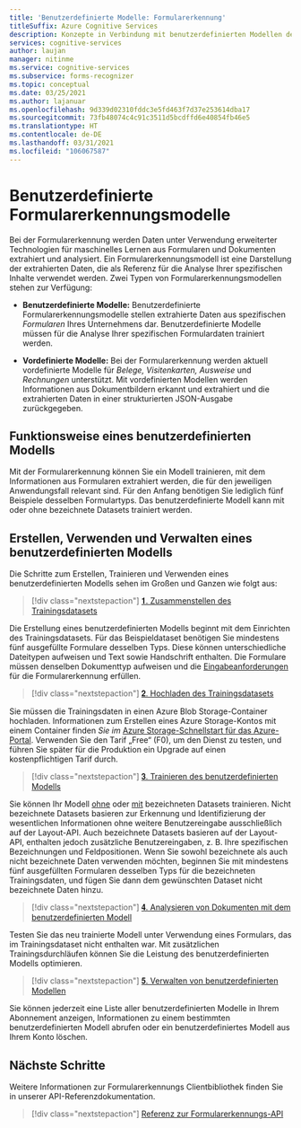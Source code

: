 ```yaml
---
title: 'Benutzerdefinierte Modelle: Formularerkennung'
titleSuffix: Azure Cognitive Services
description: Konzepte in Verbindung mit benutzerdefinierten Modellen der Formularerkennungs-API – Verwendung und Einschränkungen.
services: cognitive-services
author: laujan
manager: nitinme
ms.service: cognitive-services
ms.subservice: forms-recognizer
ms.topic: conceptual
ms.date: 03/25/2021
ms.author: lajanuar
ms.openlocfilehash: 9d339d02310fddc3e5fd463f7d37e253614dba17
ms.sourcegitcommit: 73fb48074c4c91c3511d5bcdffd6e40854fb46e5
ms.translationtype: HT
ms.contentlocale: de-DE
ms.lasthandoff: 03/31/2021
ms.locfileid: "106067587"
---
```

# <a name="form-recognizer-custom-models"></a>Benutzerdefinierte Formularerkennungsmodelle

Bei der Formularerkennung werden Daten unter Verwendung erweiterter Technologien für maschinelles Lernen aus Formularen und Dokumenten extrahiert und analysiert. Ein Formularerkennungsmodell ist eine Darstellung der extrahierten Daten, die als Referenz für die Analyse Ihrer spezifischen Inhalte verwendet werden. Zwei Typen von Formularerkennungsmodellen stehen zur Verfügung:

* **Benutzerdefinierte Modelle:** Benutzerdefinierte Formularerkennungsmodelle stellen extrahierte Daten aus spezifischen _Formularen_ Ihres Unternehmens dar. Benutzerdefinierte Modelle müssen für die Analyse Ihrer spezifischen Formulardaten trainiert werden.

* **Vordefinierte Modelle:** Bei der Formularerkennung werden aktuell vordefinierte Modelle für _Belege, Visitenkarten, Ausweise_ und _Rechnungen_ unterstützt. Mit vordefinierten Modellen werden Informationen aus Dokumentbildern erkannt und extrahiert und die extrahierten Daten in einer strukturierten JSON-Ausgabe zurückgegeben.

## <a name="what-does-a-custom-model-do"></a>Funktionsweise eines benutzerdefinierten Modells

Mit der Formularerkennung können Sie ein Modell trainieren, mit dem Informationen aus Formularen extrahiert werden, die für den jeweiligen Anwendungsfall relevant sind. Für den Anfang benötigen Sie lediglich fünf Beispiele desselben Formulartyps. Das benutzerdefinierte Modell kann mit oder ohne bezeichnete Datasets trainiert werden.

## <a name="create-use-and-manage-your-custom-model"></a>Erstellen, Verwenden und Verwalten eines benutzerdefinierten Modells

Die Schritte zum Erstellen, Trainieren und Verwenden eines benutzerdefinierten Modells sehen im Großen und Ganzen wie folgt aus:

> [!div class="nextstepaction"]
>[&#120783;. Zusammenstellen des Trainingsdatasets](build-training-data-set.md#custom-model-input-requirements)

Die Erstellung eines benutzerdefinierten Modells beginnt mit dem Einrichten des Trainingsdatasets. Für das Beispieldataset benötigen Sie mindestens fünf ausgefüllte Formulare desselben Typs. Diese können unterschiedliche Dateitypen aufweisen und Text sowie Handschrift enthalten. Die Formulare müssen denselben Dokumenttyp aufweisen und die [Eingabeanforderungen](build-training-data-set.md#custom-model-input-requirements) für die Formularerkennung erfüllen.  

> [!div class="nextstepaction"]
> [&#120784;. Hochladen des Trainingsdatasets](build-training-data-set.md#upload-your-training-data)

Sie müssen die Trainingsdaten in einen Azure Blob Storage-Container hochladen. Informationen zum Erstellen eines Azure Storage-Kontos mit einem Container finden *Sie im* [Azure Storage-Schnellstart für das Azure-Portal](../../storage/blobs/storage-quickstart-blobs-portal.md). Verwenden Sie den Tarif „Free“ (F0), um den Dienst zu testen, und führen Sie später für die Produktion ein Upgrade auf einen kostenpflichtigen Tarif durch.  

> [!div class="nextstepaction"]
>[&#120785;. Trainieren des benutzerdefinierten Modells](quickstarts/client-library.md#train-a-custom-model)

Sie können Ihr Modell [ohne](quickstarts/client-library.md#train-a-model-without-labels) oder [mit](quickstarts/client-library.md#train-a-model-with-labels) bezeichneten Datasets trainieren. Nicht bezeichnete Datasets basieren zur Erkennung und Identifizierung der wesentlichen Informationen ohne weitere Benutzereingabe ausschließlich auf der Layout-API. Auch bezeichnete Datasets basieren auf der Layout-API, enthalten jedoch zusätzliche Benutzereingaben, z. B. Ihre spezifischen Bezeichnungen und Feldpositionen. Wenn Sie sowohl bezeichnete als auch nicht bezeichnete Daten verwenden möchten, beginnen Sie mit mindestens fünf ausgefüllten Formularen desselben Typs für die bezeichneten Trainingsdaten, und fügen Sie dann dem gewünschten Dataset nicht bezeichnete Daten hinzu.  

>[!div class="nextstepaction"]
>[&#120786;. Analysieren von Dokumenten mit dem benutzerdefinierten Modell](quickstarts/client-library.md#analyze-forms-with-a-custom-model)

Testen Sie das neu trainierte Modell unter Verwendung eines Formulars, das im Trainingsdataset nicht enthalten war. Mit zusätzlichen Trainingsdurchläufen können Sie die Leistung des benutzerdefinierten Modells optimieren.  

> [!div class="nextstepaction"]
>[&#120787;. Verwalten von benutzerdefinierten Modellen](quickstarts/client-library.md#manage-custom-models)

Sie können jederzeit eine Liste aller benutzerdefinierten Modelle in Ihrem Abonnement anzeigen, Informationen zu einem bestimmten benutzerdefinierten Modell abrufen oder ein benutzerdefiniertes Modell aus Ihrem Konto löschen.

## <a name="next-steps"></a>Nächste Schritte

Weitere Informationen zur Formularerkennungs Clientbibliothek finden Sie in unserer API-Referenzdokumentation.

> [!div class="nextstepaction"]
> [Referenz zur Formularerkennungs-API](https://westcentralus.dev.cognitive.microsoft.com/docs/services/form-recognizer-api-v2-1-preview-3/operations/AnalyzeWithCustomForm)
>
